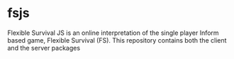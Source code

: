 # fsjs
Flexible Survival JS is an online interpretation of the single player Inform based game, Flexible Survival (FS). This repository contains both the client and the server packages
